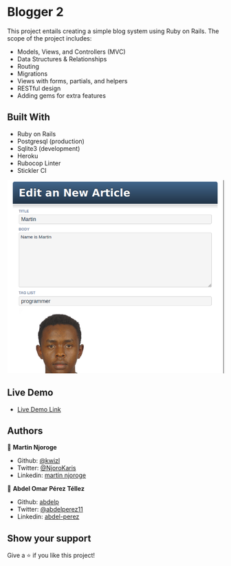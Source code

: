 # Blogger 2
This project entails creating a simple blog system using Ruby on Rails. The scope of the project includes:

  - Models, Views, and Controllers (MVC)
  - Data Structures & Relationships
  - Routing
  - Migrations
  - Views with forms, partials, and helpers
  - RESTful design
  - Adding gems for extra features

## Built With

- Ruby on Rails
- Postgresql (production)
- Sqlite3 (development)
- Heroku
- Rubocop Linter
- Stickler CI

![screenshot](app/assets/img/screenshot/screenshot.png)

## Live Demo

- [Live Demo Link]()

## Authors

👤 **Martin Njoroge**

- Github: [@kwizl](https://github.com/kwizl)
- Twitter: [@NjoroKaris](https://twitter.com/NjoroKaris)
- Linkedin: [martin njoroge](https://www.linkedin.com/in/martin-njoroge-098774110/)

👤 **Abdel Omar Pérez Téllez**

- Github: [abdelp](https://github.com/abdelp)
- Twitter: [@abdelperez11](https://twitter.com/abdelperez11) 
- Linkedin: [abdel-perez](https://www.linkedin.com/in/abdel-perez/)


## Show your support

Give a ⭐️ if you like this project!
